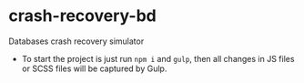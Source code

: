 # crash-recovery-bd
Databases crash recovery simulator

- To start the project is just run `npm i` and `gulp`, then all changes in JS files or SCSS files will be captured by Gulp.

